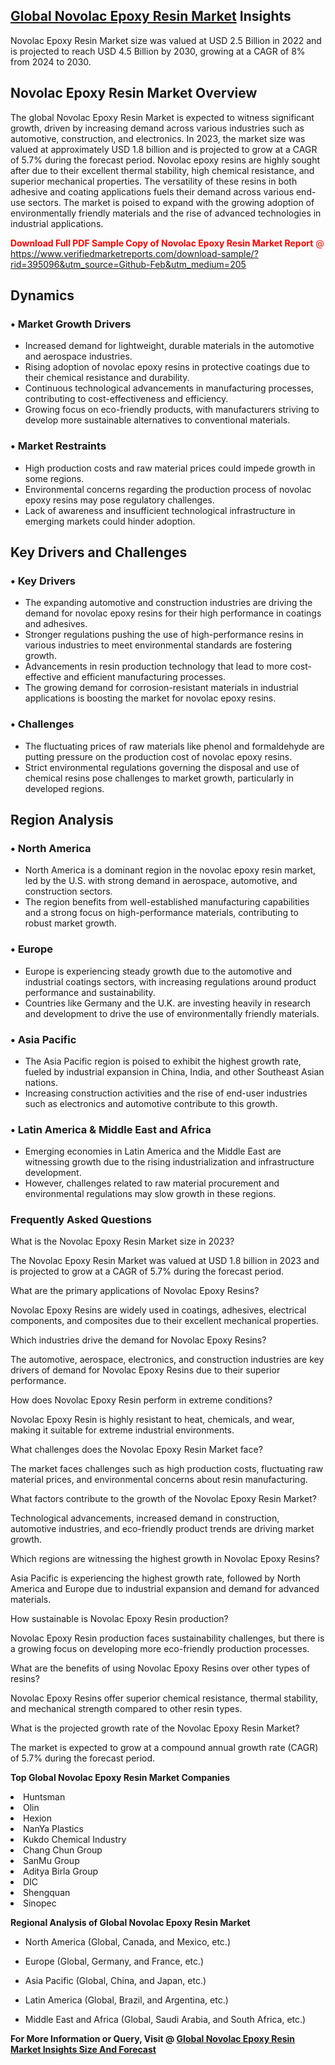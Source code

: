 <h2><a href="https://www.verifiedmarketreports.com/download-sample/?rid=395096&amp;utm_source=Github&amp;utm_medium=205" target="_blank">Global Novolac Epoxy Resin Market</a> Insights</h2><p>Novolac Epoxy Resin Market size was valued at USD 2.5 Billion in 2022 and is projected to reach USD 4.5 Billion by 2030, growing at a CAGR of 8% from 2024 to 2030.</p><p> <h2>Novolac Epoxy Resin Market Overview</h2> <p>The global Novolac Epoxy Resin Market is expected to witness significant growth, driven by increasing demand across various industries such as automotive, construction, and electronics. In 2023, the market size was valued at approximately USD 1.8 billion and is projected to grow at a CAGR of 5.7% during the forecast period. Novolac epoxy resins are highly sought after due to their excellent thermal stability, high chemical resistance, and superior mechanical properties. The versatility of these resins in both adhesive and coating applications fuels their demand across various end-use sectors. The market is poised to expand with the growing adoption of environmentally friendly materials and the rise of advanced technologies in industrial applications. </p> <p><p><span class=""><span style="color: #ff0000;"><strong>Download Full PDF Sample Copy of Novolac Epoxy Resin Market Report</strong> @ </span><a href="https://www.verifiedmarketreports.com/download-sample/?rid=395096&amp;utm_source=Github-Feb&amp;utm_medium=205" target="_blank">https://www.verifiedmarketreports.com/download-sample/?rid=395096&amp;utm_source=Github-Feb&amp;utm_medium=205</a></span></p></p> <h2>Dynamics</h2> <h3>• Market Growth Drivers</h3> <ul> <li>Increased demand for lightweight, durable materials in the automotive and aerospace industries.</li> <li>Rising adoption of novolac epoxy resins in protective coatings due to their chemical resistance and durability.</li> <li>Continuous technological advancements in manufacturing processes, contributing to cost-effectiveness and efficiency.</li> <li>Growing focus on eco-friendly products, with manufacturers striving to develop more sustainable alternatives to conventional materials.</li> </ul> <h3>• Market Restraints</h3> <ul> <li>High production costs and raw material prices could impede growth in some regions.</li> <li>Environmental concerns regarding the production process of novolac epoxy resins may pose regulatory challenges.</li> <li>Lack of awareness and insufficient technological infrastructure in emerging markets could hinder adoption.</li> </ul> <h2>Key Drivers and Challenges</h2> <h3>• Key Drivers</h3> <ul> <li>The expanding automotive and construction industries are driving the demand for novolac epoxy resins for their high performance in coatings and adhesives.</li> <li>Stronger regulations pushing the use of high-performance resins in various industries to meet environmental standards are fostering growth.</li> <li>Advancements in resin production technology that lead to more cost-effective and efficient manufacturing processes.</li> <li>The growing demand for corrosion-resistant materials in industrial applications is boosting the market for novolac epoxy resins.</li> </ul> <h3>• Challenges</h3> <ul> <li>The fluctuating prices of raw materials like phenol and formaldehyde are putting pressure on the production cost of novolac epoxy resins.</li> <li>Strict environmental regulations governing the disposal and use of chemical resins pose challenges to market growth, particularly in developed regions.</li> </ul> <h2>Region Analysis</h2> <h3>• North America</h3> <ul> <li>North America is a dominant region in the novolac epoxy resin market, led by the U.S. with strong demand in aerospace, automotive, and construction sectors.</li> <li>The region benefits from well-established manufacturing capabilities and a strong focus on high-performance materials, contributing to robust market growth.</li> </ul> <h3>• Europe</h3> <ul> <li>Europe is experiencing steady growth due to the automotive and industrial coatings sectors, with increasing regulations around product performance and sustainability.</li> <li>Countries like Germany and the U.K. are investing heavily in research and development to drive the use of environmentally friendly materials.</li> </ul> <h3>• Asia Pacific</h3> <ul> <li>The Asia Pacific region is poised to exhibit the highest growth rate, fueled by industrial expansion in China, India, and other Southeast Asian nations.</li> <li>Increasing construction activities and the rise of end-user industries such as electronics and automotive contribute to this growth.</li> </ul> <h3>• Latin America & Middle East and Africa</h3> <ul> <li>Emerging economies in Latin America and the Middle East are witnessing growth due to the rising industrialization and infrastructure development.</li> <li>However, challenges related to raw material procurement and environmental regulations may slow growth in these regions.</li> </ul> <h3>Frequently Asked Questions</h3> <p>What is the Novolac Epoxy Resin Market size in 2023?</p> <p>The Novolac Epoxy Resin Market was valued at USD 1.8 billion in 2023 and is projected to grow at a CAGR of 5.7% during the forecast period.</p> <p>What are the primary applications of Novolac Epoxy Resins?</p> <p>Novolac Epoxy Resins are widely used in coatings, adhesives, electrical components, and composites due to their excellent mechanical properties.</p> <p>Which industries drive the demand for Novolac Epoxy Resins?</p> <p>The automotive, aerospace, electronics, and construction industries are key drivers of demand for Novolac Epoxy Resins due to their superior performance.</p> <p>How does Novolac Epoxy Resin perform in extreme conditions?</p> <p>Novolac Epoxy Resin is highly resistant to heat, chemicals, and wear, making it suitable for extreme industrial environments.</p> <p>What challenges does the Novolac Epoxy Resin Market face?</p> <p>The market faces challenges such as high production costs, fluctuating raw material prices, and environmental concerns about resin manufacturing.</p> <p>What factors contribute to the growth of the Novolac Epoxy Resin Market?</p> <p>Technological advancements, increased demand in construction, automotive industries, and eco-friendly product trends are driving market growth.</p> <p>Which regions are witnessing the highest growth in Novolac Epoxy Resins?</p> <p>Asia Pacific is experiencing the highest growth rate, followed by North America and Europe due to industrial expansion and demand for advanced materials.</p> <p>How sustainable is Novolac Epoxy Resin production?</p> <p>Novolac Epoxy Resin production faces sustainability challenges, but there is a growing focus on developing more eco-friendly production processes.</p> <p>What are the benefits of using Novolac Epoxy Resins over other types of resins?</p> <p>Novolac Epoxy Resins offer superior chemical resistance, thermal stability, and mechanical strength compared to other resin types.</p> <p>What is the projected growth rate of the Novolac Epoxy Resin Market?</p> <p>The market is expected to grow at a compound annual growth rate (CAGR) of 5.7% during the forecast period.</p> </p><p><strong>Top Global Novolac Epoxy Resin Market Companies</strong></p><div data-test-id=""><p><li>Huntsman</li><li> Olin</li><li> Hexion</li><li> NanYa Plastics</li><li> Kukdo Chemical Industry</li><li> Chang Chun Group</li><li> SanMu Group</li><li> Aditya Birla Group</li><li> DIC</li><li> Shengquan</li><li> Sinopec</li></p><div><strong>Regional Analysis of&nbsp;Global Novolac Epoxy Resin Market</strong></div><ul><li dir="ltr"><p dir="ltr">North America&nbsp;(Global, Canada, and Mexico, etc.)</p></li><li dir="ltr"><p dir="ltr">Europe (Global, Germany, and France, etc.)</p></li><li dir="ltr"><p dir="ltr">Asia Pacific&nbsp;(Global, China, and Japan, etc.)</p></li><li dir="ltr"><p dir="ltr">Latin America&nbsp;(Global, Brazil, and Argentina, etc.)</p></li><li dir="ltr">Middle East and Africa&nbsp;(Global, Saudi Arabia, and South Africa, etc.)</li></ul><p><strong>For More Information or Query, Visit @&nbsp;</strong><strong><a href="https://www.verifiedmarketreports.com/product/novolac-epoxy-resin-market/?utm_source=Github&amp;utm_medium=205" target="_blank">Global Novolac Epoxy Resin Market Insights Size And Forecast</a></strong></p></div>
